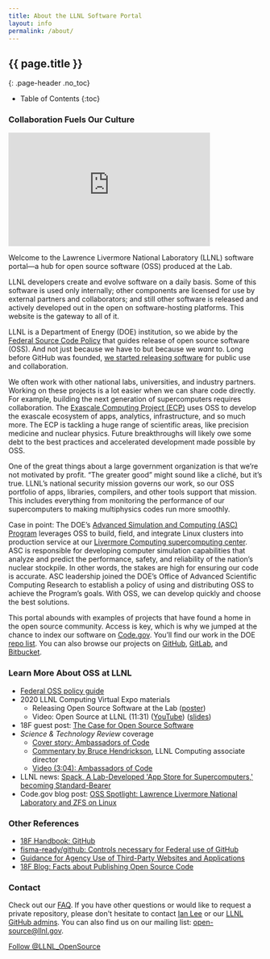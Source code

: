 ```yaml
---
title: About the LLNL Software Portal
layout: info
permalink: /about/
---
```


## {{ page.title }}
{: .page-header .no_toc}

* Table of Contents
{:toc}

### Collaboration Fuels Our Culture

<div class="videoPlayer">
<iframe style="left-align" width="400" height="225" src="https://www.youtube.com/embed/nTxMn1NWHQU" title="YouTube video player" frameborder="0" allow="accelerometer; autoplay; clipboard-write; encrypted-media; gyroscope; picture-in-picture" allowfullscreen></iframe>
</div>

Welcome to the Lawrence Livermore National Laboratory (LLNL) software portal&mdash;a hub for open source software (OSS) produced at the Lab.

LLNL developers create and evolve software on a daily basis. Some of this software is used only internally; other components are licensed for use by external partners and collaborators; and still other software is released and actively developed out in the open on software-hosting platforms. This website is the gateway to all of it.

LLNL is a Department of Energy (DOE) institution, so we abide by the [Federal Source Code Policy](https://sourcecode.cio.gov) that guides release of open source software (OSS). And not just because we have to but because we *want* to. Long before GitHub was founded, [we started releasing software](https://software.llnl.gov/visualize/) for public use and collaboration.

We often work with other national labs, universities, and industry partners. Working on these projects is a lot easier when we can share code directly. For example, building the next generation of supercomputers requires collaboration. The [Exascale Computing Project (ECP)](https://www.exascaleproject.org) uses OSS to develop the exascale ecosystem of apps, analytics, infrastructure, and so much more. The ECP is tackling a huge range of scientific areas, like precision medicine and nuclear physics. Future breakthroughs will likely owe some debt to the best practices and accelerated development made possible by OSS.

One of the great things about a large government organization is that we’re not motivated by profit. “The greater good” might sound like a cliché, but it’s true. LLNL’s national security mission governs our work, so our OSS portfolio of apps, libraries, compilers, and other tools support that mission. This includes everything from monitoring the performance of our supercomputers to making multiphysics codes run more smoothly.

Case in point: The DOE’s [Advanced Simulation and Computing (ASC) Program](https://www.energy.gov/nnsa/missions/maintaining-stockpile) leverages OSS to build, field, and integrate Linux clusters into production service at our [Livermore Computing supercomputing center](https://hpc.llnl.gov/). ASC is responsible for developing computer simulation capabilities that analyze and predict the performance, safety, and reliability of the nation’s nuclear stockpile. In other words, the stakes are high for ensuring our code is accurate. ASC leadership joined the DOE’s Office of Advanced Scientific Computing Research to establish a policy of using and distributing OSS to achieve the Program’s goals. With OSS, we can develop quickly and choose the best solutions.

This portal abounds with examples of projects that have found a home in the open source community. Access is key, which is why we jumped at the chance to index our software on [Code.gov](https://code.gov). You’ll find our work in the DOE [repo list](https://code.gov/#!/browse-projects?agencies=DOE). You can also browse our projects on [GitHub](https://github.com/LLNL), [GitLab](https://gitlab.com/llnl), and [Bitbucket](https://bitbucket.org/llnl).

### Learn More About OSS at LLNL

* [Federal OSS policy guide](https://sourcecode.cio.gov/)
* 2020 LLNL Computing Virtual Expo materials
  * Releasing Open Source Software at the Lab ([poster](https://computing.llnl.gov/sites/default/files/COMP_Poster_OSS.pdf))
  * Video: Open Source at LLNL (11:31) ([YouTube](https://youtu.be/kL4wIYhNVxE)) ([slides](https://computing.llnl.gov/sites/default/files/2020CompExpo_Open_Source.pdf))
* 18F guest post: [The Case for Open Source Software](https://18f.gsa.gov/2018/07/12/the-case-for-open-source-software/)
* *Science & Technology Review* coverage
  * [Cover story: Ambassadors of Code](https://str.llnl.gov/2018-01/lee)
  * [Commentary by Bruce Hendrickson](https://str.llnl.gov/2018-01/comjan18), LLNL Computing associate director
  * [Video (3:04): Ambassadors of Code](https://youtu.be/nTxMn1NWHQU)
* LLNL news: [Spack, A Lab-Developed 'App Store for Supercomputers,' becoming Standard-Bearer](https://www.llnl.gov/news/spack-lab-developed-app-store-supercomputers-becoming-standard-bearer)
* Code.gov blog post: [OSS Spotlight: Lawrence Livermore National Laboratory and ZFS on Linux](https://medium.com/codedotgov/oss-spotlight-lawrence-livermore-national-laboratory-and-zfs-on-linux-6596fca6e5f6)

### Other References

* [18F Handbook: GitHub](https://handbook.18f.gov/github/)
* [fisma-ready/github: Controls necessary for Federal use of GitHub](https://github.com/fisma-ready/github)
* [Guidance for Agency Use of Third-Party Websites and Applications](https://obamawhitehouse.archives.gov/sites/default/files/omb/assets/memoranda_2010/m10-23.pdf)
* [18F Blog: Facts about Publishing Open Source Code](https://18f.gsa.gov/2016/08/08/facts-about-publishing-open-source-code-in-government/)

### Contact

Check out our [FAQ](faq). If you have other questions or would like to request a private repository, please don't hesitate to contact [Ian Lee](mailto:ian@llnl.gov) or our [LLNL GitHub admins](mailto:github-admin@llnl.gov). You can also find us on our mailing list: [open-source@llnl.gov](mailto:open-source@llnl.gov).

<div class="text-center">
  <a href="https://twitter.com/LLNL_OpenSource" class="twitter-follow-button" data-show-count="true">Follow @LLNL_OpenSource</a>
</div>
